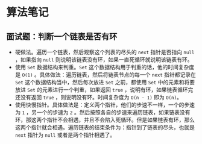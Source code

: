 # 算法笔记

## 面试题：判断一个链表是否有环

- 硬做法。遍历一个链表，然后观察这个列表的尽头的 `next` 指针是否指向 `null` ，如果指向 `null` 则说明该链表没有环，如果一直死循环就说明该链表有环。
- 使用 `Set` 数据结构来判重。`Set` 这个数据结构用于判重的话，他的时间复杂度是 `O(1)` 。具体做法：遍历链表，然后将链表节点的每一个 `next` 指针都记录在 `Set` 这个数据结构当中，然后每次放进 `Set` 之前，都使用 `Set` 中的元素和将要放进 `Set` 的元素进行一个判重，如果返回 `true` ，说明有环，如果链表循环完还没有返回 `true` ，则说明没有环。时间复杂度为 `O(n · 1)` 即为 `O(n)`。
- 使用快慢指针。具体做法是：定义两个指针，他们的步速不一样，一个的步速为 `1` ，另一个的步速为 `2` 。然后按照各自的步速来遍历链表，如果链表没有环，那这两个指针不会相遇，并且不会陷入死循环。但是如果链表有环，那么这两个指针就会相遇。遍历链表的结束条件为：指针到了链表的尽头，也就是 `next` 指针为 `null` 或者是两个指针相遇了。

